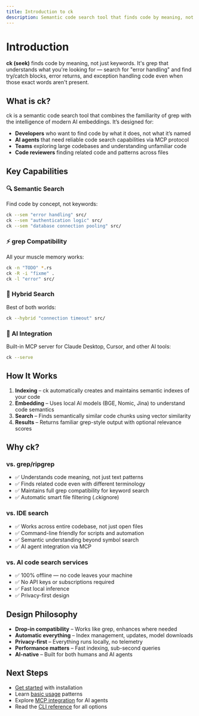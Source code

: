 ```yaml
---
title: Introduction to ck
description: Semantic code search tool that finds code by meaning, not keywords. Drop-in grep replacement with AI-powered understanding for developers and AI agents.
---
```


# Introduction

**ck (seek)** finds code by meaning, not just keywords. It's grep that understands what you're looking for — search for "error handling" and find try/catch blocks, error returns, and exception handling code even when those exact words aren't present.

## What is ck?

ck is a semantic code search tool that combines the familiarity of grep with the intelligence of modern AI embeddings. It’s designed for:

- **Developers** who want to find code by what it does, not what it’s named
- **AI agents** that need reliable code search capabilities via MCP protocol
- **Teams** exploring large codebases and understanding unfamiliar code
- **Code reviewers** finding related code and patterns across files

## Key Capabilities

### 🔍 Semantic Search
Find code by concept, not keywords:
```bash
ck --sem "error handling" src/
ck --sem "authentication logic" src/
ck --sem "database connection pooling" src/
```

### ⚡ grep Compatibility
All your muscle memory works:
```bash
ck -n "TODO" *.rs
ck -R -i "fixme" .
ck -l "error" src/
```

### 🎯 Hybrid Search
Best of both worlds:
```bash
ck --hybrid "connection timeout" src/
```

### 🤖 AI Integration
Built-in MCP server for Claude Desktop, Cursor, and other AI tools:
```bash
ck --serve
```

## How It Works

1. **Indexing** – ck automatically creates and maintains semantic indexes of your code
2. **Embedding** – Uses local AI models (BGE, Nomic, Jina) to understand code semantics
3. **Search** – Finds semantically similar code chunks using vector similarity
4. **Results** – Returns familiar grep-style output with optional relevance scores

## Why ck?

### vs. grep/ripgrep
- ✅ Understands code meaning, not just text patterns
- ✅ Finds related code even with different terminology
- ✅ Maintains full grep compatibility for keyword search
- ✅ Automatic smart file filtering (.ckignore)

### vs. IDE search
- ✅ Works across entire codebase, not just open files
- ✅ Command-line friendly for scripts and automation
- ✅ Semantic understanding beyond symbol search
- ✅ AI agent integration via MCP

### vs. AI code search services
- ✅ 100% offline — no code leaves your machine
- ✅ No API keys or subscriptions required
- ✅ Fast local inference
- ✅ Privacy-first design

## Design Philosophy

- **Drop-in compatibility** – Works like grep, enhances where needed
- **Automatic everything** – Index management, updates, model downloads
- **Privacy-first** – Everything runs locally, no telemetry
- **Performance matters** – Fast indexing, sub-second queries
- **AI-native** – Built for both humans and AI agents

## Next Steps

- [Get started](/guide/installation) with installation
- Learn [basic usage](/guide/basic-usage) patterns
- Explore [MCP integration](/features/mcp-integration) for AI agents
- Read the [CLI reference](/reference/cli) for all options
